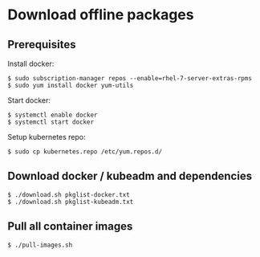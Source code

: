 # Download offline packages

## Prerequisites

Install docker:

    $ sudo subscription-manager repos --enable=rhel-7-server-extras-rpms
    $ sudo yum install docker yum-utils

Start docker:

    $ systemctl enable docker
    $ systemctl start docker

Setup kubernetes repo:

    $ sudo cp kubernetes.repo /etc/yum.repos.d/

## Download docker / kubeadm and dependencies

    $ ./download.sh pkglist-docker.txt
    $ ./download.sh pkglist-kubeadm.txt

## Pull all container images

    $ ./pull-images.sh
